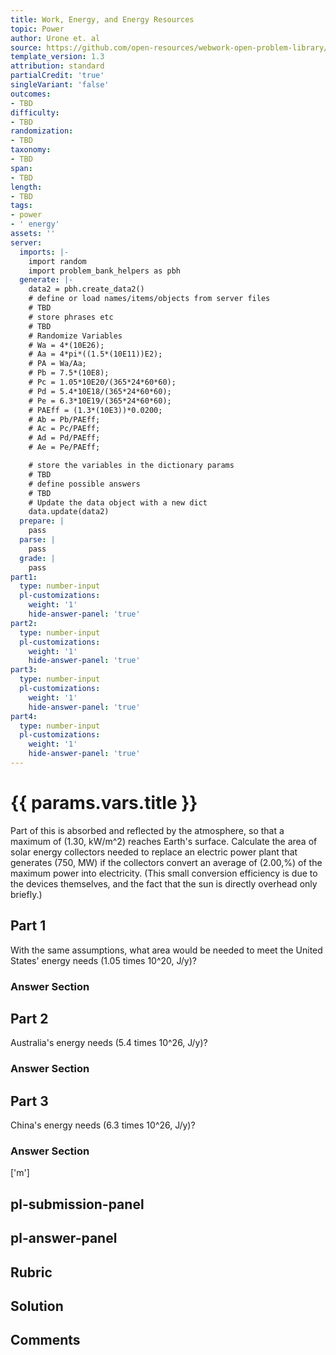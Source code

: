 ```yaml
---
title: Work, Energy, and Energy Resources
topic: Power
author: Urone et. al
source: https://github.com/open-resources/webwork-open-problem-library/tree/master/Contrib/BrockPhysics/College_Physics_Urone/7.Work_Energy_and_Energy_Resources/7-07.Power/NU_U17_07_07_014.pg
template_version: 1.3
attribution: standard
partialCredit: 'true'
singleVariant: 'false'
outcomes:
- TBD
difficulty:
- TBD
randomization:
- TBD
taxonomy:
- TBD
span:
- TBD
length:
- TBD
tags:
- power
- ' energy'
assets: ''
server:
  imports: |-
    import random
    import problem_bank_helpers as pbh
  generate: |-
    data2 = pbh.create_data2()
    # define or load names/items/objects from server files
    # TBD
    # store phrases etc
    # TBD
    # Randomize Variables
    # Wa = 4*(10E26);
    # Aa = 4*pi*((1.5*(10E11))E2);
    # PA = Wa/Aa;
    # Pb = 7.5*(10E8);
    # Pc = 1.05*10E20/(365*24*60*60);
    # Pd = 5.4*10E18/(365*24*60*60);
    # Pe = 6.3*10E19/(365*24*60*60);
    # PAEff = (1.3*(10E3))*0.0200;
    # Ab = Pb/PAEff;
    # Ac = Pc/PAEff;
    # Ad = Pd/PAEff;
    # Ae = Pe/PAEff;

    # store the variables in the dictionary params
    # TBD
    # define possible answers
    # TBD
    # Update the data object with a new dict
    data.update(data2)
  prepare: |
    pass
  parse: |
    pass
  grade: |
    pass
part1:
  type: number-input
  pl-customizations:
    weight: '1'
    hide-answer-panel: 'true'
part2:
  type: number-input
  pl-customizations:
    weight: '1'
    hide-answer-panel: 'true'
part3:
  type: number-input
  pl-customizations:
    weight: '1'
    hide-answer-panel: 'true'
part4:
  type: number-input
  pl-customizations:
    weight: '1'
    hide-answer-panel: 'true'
---
```


# {{ params.vars.title }} 


Part of this is absorbed and reflected by the atmosphere, so that a maximum of (1.30, kW/m^2) reaches Earth's surface. Calculate the area of solar energy collectors needed to replace an electric power plant that generates (750, MW) if the collectors convert an average of (2.00,%) of the maximum power into electricity. (This small conversion efficiency is due to the devices themselves, and the fact that the sun is directly overhead only briefly.)

## Part 1 
With the same assumptions, what area would be needed to meet the United States' energy needs (1.05 times 10^20, J/y)? 


 ### Answer Section

## Part 2 
Australia's energy needs (5.4 times 10^26, J/y)? 


 ### Answer Section

## Part 3 
China's energy needs (6.3 times 10^26, J/y)? 


 ### Answer Section
['m']

## pl-submission-panel 


## pl-answer-panel 


## Rubric 


## Solution 


## Comments 


